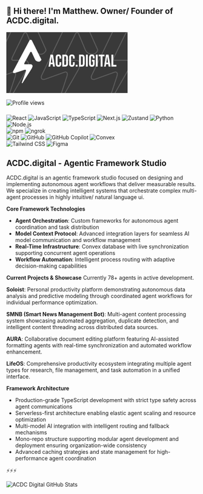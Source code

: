 ## 💾 Hi there! I'm Matthew. Owner/ Founder of ACDC.digital.

<img src="public/ghRepoLogo.png" alt="ACDC Digital Logo" width="320" height="160">

![Profile views](https://komarev.com/ghpvc/?username=acdc-digital&color=blue&style=flat-square&label=Profile+views)

#####

![React](https://img.shields.io/badge/-React-61DAFB?style=flat-square&logo=react&logoColor=black)
![JavaScript](https://img.shields.io/badge/-JavaScript-F7DF1E?style=flat-square&logo=javascript&logoColor=black)
![TypeScript](https://img.shields.io/badge/-TypeScript-3178C6?style=flat-square&logo=typescript&logoColor=white)
![Next.js](https://img.shields.io/badge/-Next.js-000000?style=flat-square&logo=next.js&logoColor=white)
![Zustand](https://img.shields.io/badge/-Zustand-FF6B35?style=flat-square&logo=zustand&logoColor=white)
![Python](https://img.shields.io/badge/-Python-3776AB?style=flat-square&logo=python&logoColor=white)
![Node.js](https://img.shields.io/badge/-Node.js-339933?style=flat-square&logo=node.js&logoColor=white)  
![npm](https://img.shields.io/badge/-npm-CB3837?style=flat-square&logo=npm&logoColor=white)
![ngrok](https://img.shields.io/badge/-ngrok-14A99B?style=flat-square&logo=ngrok&logoColor=white)  
![Git](https://img.shields.io/badge/-Git-F05032?style=flat-square&logo=git&logoColor=white)
![GitHub](https://img.shields.io/badge/-GitHub-181717?style=flat-square&logo=github&logoColor=white)
![GitHub Copilot](https://img.shields.io/badge/-GitHub%20Copilot-000000?style=flat-square&logo=github-copilot&logoColor=white)
![Convex](https://img.shields.io/badge/-Convex_DB-F24E1E?style=flat-square&logo=database&logoColor=white)  
![Tailwind CSS](https://img.shields.io/badge/-Tailwind%20CSS-38B2AC?style=flat-square&logo=tailwind-css&logoColor=white)
![Figma](https://img.shields.io/badge/-Figma-F24E1E?style=flat-square&logo=figma&logoColor=white)


##



## ACDC.digital - Agentic Framework Studio

ACDC.digital is an agentic framework studio focused on designing and implementing autonomous agent workflows that deliver measurable results. We specialize in creating intelligent systems that orchestrate complex multi-agent processes in highly intuitive/ natural language ui.

**Core Framework Technologies**

- **Agent Orchestration**: Custom frameworks for autonomous agent coordination and task distribution
- **Model Context Protocol**: Advanced integration layers for seamless AI model communication and workflow management
- **Real-Time Infrastructure**: Convex database with live synchronization supporting concurrent agent operations
- **Workflow Automation**: Intelligent process routing with adaptive decision-making capabilities

**Current Projects & Showcase**
Currently 78+ agents in active development.

**Soloist**: Personal productivity platform demonstrating autonomous data analysis and predictive modeling through coordinated agent workflows for individual performance optimization.

**SMNB (Smart News Management Bot)**: Multi-agent content processing system showcasing automated aggregation, duplicate detection, and intelligent content threading across distributed data sources.

**AURA**: Collaborative document editing platform featuring AI-assisted formatting agents with real-time synchronization and automated workflow enhancement.

**LifeOS**: Comprehensive productivity ecosystem integrating multiple agent types for research, file management, and task automation in a unified interface.

**Framework Architecture**

- Production-grade TypeScript development with strict type safety across agent communications
- Serverless-first architecture enabling elastic agent scaling and resource optimization
- Multi-model AI integration with intelligent routing and fallback mechanisms
- Mono-repo structure supporting modular agent development and deployment ensuring organization-wide consistency
- Advanced caching strategies and state management for high-performance agent coordination

⚡⚡⚡

![ACDC Digital GitHub Stats](https://github-readme-stats.vercel.app/api?username=acdc-digital&show_icons=true&hide_border=true&bg_color=393939&title_color=f5f5f5&icon_color=d4d4d8&text_color=e5e5e5&count_private=true&border_radius=0)
